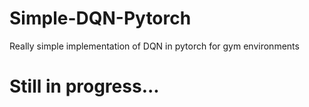 # Simple-DQN-Pytorch
Really simple implementation of DQN in pytorch for gym environments
# Still in progress...
